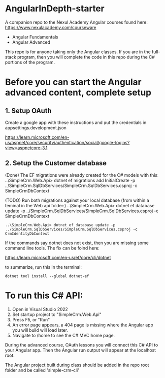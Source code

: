 # AngularInDepth-starter

A companion repo to the Nexul Academy Angular courses found here: https://www.nexulacademy.com/courseware

* Angular Fundamentals
* Angular Advanced

This repo is for anyone taking only the Angular classes. If you are in the full-stack program, then you will complete the code in this repo during the C# portions of the program.

# Before you can start the Angular advanced content, complete setup

## 1. Setup OAuth

Create a google app with these instructions and put the credentials in appsettings.development.json

https://learn.microsoft.com/en-us/aspnet/core/security/authentication/social/google-logins?view=aspnetcore-3.1

## 2. Setup the Customer database

(Done) The EF migrations were already created for the C# models with this:
    ..\SimpleCrm.Web.Api> dotnet ef migrations add InitialCreate -p ../SimpleCrm.SqlDbServices/SimpleCrm.SqlDbServices.csproj -c SimpleCrmDbContext
   
(TODO) Run both migrations against your local database
    (from within a teminal in the Web api folder:)
    ..\SimpleCrm.Web.Api> dotnet ef database update -p ../SimpleCrm.SqlDbServices/SimpleCrm.SqlDbServices.csproj -c SimpleCrmDbContext
    
    ..\SimpleCrm.Web.Api> dotnet ef database update -p ../SimpleCrm.SqlDbServices/SimpleCrm.SqlDbServices.csproj -c CrmIdentityDbContext

If the commands say dotnet does not exist, then you are missing some command line tools. The fix can be foind here:

https://learn.microsoft.com/en-us/ef/core/cli/dotnet

to summarize, run this in the terminal:

    dotnet tool install --global dotnet-ef

# To run this C# API:

1. Open in Visual Studio 2022
2. Set startup project to "SimpleCrm.Web.Api"
3. Press F5, or "Run"
4. An error page appears, a 404 page is missing where the Angular app you will build will load later. 
5. Navigate to /home to see the C# MVC home page.

During the advanced course, OAuth lessons you will connect this C# API to your Angular app. Then the Angular run output will appear at the localhost root.

The Angular project built during class should be added in the repo root folder and be called 'simple-crm-cli'
